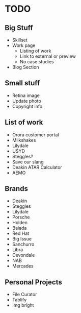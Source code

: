 # TODO

## Big Stuff

- Skillset
- Work page
  - Listing of work
  - Link to external or preview
  - No case studies
- Blog Section

## Small stuff

- Retina image
- Update photo
- Copyright info

## List of work

- Orora customer portal
- Milkshakes
- Lilydale
- USYD
- Steggles?
- Save our slang
- Deakin ATAR Calculator
- AEMO

## Brands

- Deakin
- Steggles
- Lilydale
- Porsche
- Holden
- Baiada
- Red Hat
- Big Issue
- Sanchurro
- Libra
- Devondale
- NAB
- Mercades

## Personal Projects

- File Curator
- Tablify
- Img bright
